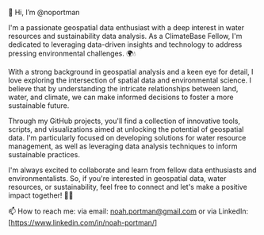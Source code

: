 👋 Hi, I’m @noportman

I'm a passionate geospatial data enthusiast with a deep interest in water resources and sustainability data analysis. As a ClimateBase Fellow, I'm dedicated to leveraging data-driven insights and technology to address pressing environmental challenges. 🌍💧

With a strong background in geospatial analysis and a keen eye for detail, I love exploring the intersection of spatial data and environmental science. I believe that by understanding the intricate relationships between land, water, and climate, we can make informed decisions to foster a more sustainable future.

Through my GitHub projects, you'll find a collection of innovative tools, scripts, and visualizations aimed at unlocking the potential of geospatial data. I'm particularly focused on developing solutions for water resource management, as well as leveraging data analysis techniques to inform sustainable practices.

I'm always excited to collaborate and learn from fellow data enthusiasts and environmentalists. So, if you're interested in geospatial data, water resources, or sustainability, feel free to connect and let's make a positive impact together! 🌱💧

📫 How to reach me: via email: noah.portman@gmail.com or via LinkedIn: [https://www.linkedin.com/in/noah-portman/]

